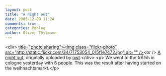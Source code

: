 ```yaml
---
layout: post
title: "A night out"
date: 2005-12-09 11:24
comments: true
categories: Moblog
author: Oliver Thylmann
---
```



&lt;div&gt;	[ title=&quot;photo sharing&quot;&gt;&lt;img class=&quot;flickr-photo&quot; src=&quot;http://static.flickr.com/34/71753054_015f1e7472.jpg&quot; alt=&quot;&quot; /&gt;](http://www.flickr.com/photos/oliver/71753054/)&lt;br /&gt;	[A night out](http://www.flickr.com/photos/oliver/71753054/), originally uploaded by [owt](http://www.flickr.com/people/oliver/).&lt;/div&gt;				&lt;p&gt;	We went to the frÃ¼h in cologne yesterday with 6 people. This was the result after having started on the weihnachtsmarkt.&lt;/p&gt;


